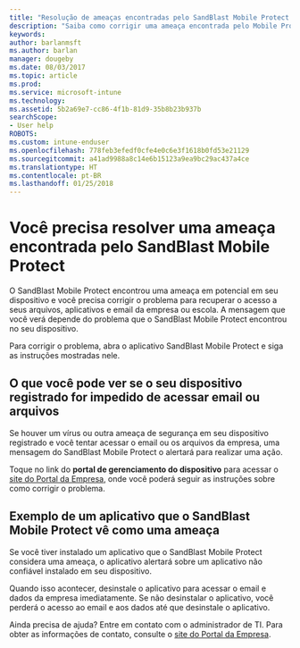 ```yaml
---
title: "Resolução de ameaças encontradas pelo SandBlast Mobile Protect no iOS | Microsoft Docs"
description: "Saiba como corrigir uma ameaça encontrada pelo Mobile Protect no iOS."
keywords: 
author: barlanmsft
ms.author: barlan
manager: dougeby
ms.date: 08/03/2017
ms.topic: article
ms.prod: 
ms.service: microsoft-intune
ms.technology: 
ms.assetid: 5b2a69e7-cc86-4f1b-81d9-35b8b23b937b
searchScope:
- User help
ROBOTS: 
ms.custom: intune-enduser
ms.openlocfilehash: 778feb3efedf0cfe4e0c6e3f1618b0fd53e21129
ms.sourcegitcommit: a41ad9988a8c14e6b15123a9ea9bc29ac437a4ce
ms.translationtype: HT
ms.contentlocale: pt-BR
ms.lasthandoff: 01/25/2018
---
```

# <a name="you-need-to-resolve-a-threat-found-by-sandblast-mobile-protect"></a>Você precisa resolver uma ameaça encontrada pelo SandBlast Mobile Protect

O SandBlast Mobile Protect encontrou uma ameaça em potencial em seu dispositivo e você precisa corrigir o problema para recuperar o acesso a seus arquivos, aplicativos e email da empresa ou escola. A mensagem que você verá depende do problema que o SandBlast Mobile Protect encontrou no seu dispositivo.

Para corrigir o problema, abra o aplicativo SandBlast Mobile Protect e siga as instruções mostradas nele.

## <a name="what-you-might-see-if-your-enrolled-device-is-blocked-from-accessing-email-or-files"></a>O que você pode ver se o seu dispositivo registrado for impedido de acessar email ou arquivos

Se houver um vírus ou outra ameaça de segurança em seu dispositivo registrado e você tentar acessar o email ou os arquivos da empresa, uma mensagem do SandBlast Mobile Protect o alertará para realizar uma ação.

Toque no link do **portal de gerenciamento do dispositivo** para acessar o [site do Portal da Empresa](http://portal.manage.microsoft.com), onde você poderá seguir as instruções sobre como corrigir o problema.

## <a name="example-of-an-app-that-sandblast-mobile-protect-sees-as-a-threat"></a>Exemplo de um aplicativo que o SandBlast Mobile Protect vê como uma ameaça

Se você tiver instalado um aplicativo que o SandBlast Mobile Protect considera uma ameaça, o aplicativo alertará sobre um aplicativo não confiável instalado em seu dispositivo.

Quando isso acontecer, desinstale o aplicativo para acessar o email e dados da empresa imediatamente. Se não desinstalar o aplicativo, você perderá o acesso ao email e aos dados até que desinstale o aplicativo.

Ainda precisa de ajuda? Entre em contato com o administrador de TI. Para obter as informações de contato, consulte o [site do Portal da Empresa](http://portal.manage.microsoft.com).
